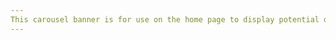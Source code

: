 ```yaml
---
This carousel banner is for use on the home page to display potential dogs that are excited to be adopted!
---
```

